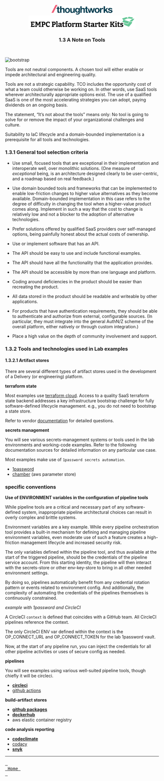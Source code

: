 <div align="center">
	<p>
		<img alt="Thoughtworks Logo" src="https://raw.githubusercontent.com/ThoughtWorks-DPS/static/master/thoughtworks_flamingo_wave.png?sanitize=true" width=200 />
    <br />
		<img alt="DPS Title" src="https://raw.githubusercontent.com/ThoughtWorks-DPS/static/master/EMPCPlatformStarterKitsImage.png?sanitize=true" width=350/>
	</p>
  <h3>1.3 A Note on Tools</h3>
</div>
<br />

![bootstrap](https://img.shields.io/badge/document-EarlyDraft-yellow.svg?style=for-the-badge&logo=markdown)   

Tools are not neutral components. A chosen tool will either enable or impede architectural and engineering quality.  

Tools are not a strategic capability. TCO includes the opportunity cost of what a team could otherwise be working on. In other words, use SaaS tools wherever architecturally appropriate options exist. The use of a qualified SaaS is one of the most accelerating strategies you can adopt, paying dividends on an ongoing basis.  

The statement, “It’s not about the tools” means only: No tool is going to solve for or remove the impact of your organizational challenges and culture.  

Suitability to IaC lifecycle and a domain-bounded implementation is a prerequisite for all tools and technologies.

### 1.3.1 General tool selection criteria

* Use small, focused tools that are exceptional in their implementation and interoperate well, over monolithic solutions. (One measure of _exceptional_ being, is an architecture designed clearly to be user-centric, and a roadmap based on real feedback.)  

* Use domain bounded tools and frameworks that can be implemented to enable low-friction changes to higher value alternatives as they become available. Domain-bounded implementation in this case refers to the degree of difficulty in changing the tool when a higher-value product comes along. Implement in such a way that the cost to change is relatively low and not a blocker to the adoption of alternative technologies.  

* Prefer solutions offered by qualified SaaS providers over self-managed options, being painfully honest about the actual costs of ownership.  

* Use or implement software that has an API.  
* The API should be easy to use and include functional examples.  
* The API should have all the functionality that the application provides.  
* The API should be accessible by more than one language and platform.  
* Coding around deficiencies in the product should be easier than recreating the product.  
* All data stored in the product should be readable and writeable by other applications.  
* For products that have authentication requirements, they should be able to authenticate and authorize from external, configurable sources. (In particular, they must integrate into the general AuthN/Z scheme of the overall platform, either natively or through custom integration.)
* Place a high value on the depth of community involvement and support.  

### 1.3.2 Tools and technologies used in Lab examples

#### 1.3.2.1 Artifact stores

There are several different types of artifact stores used in the development of a Delivery (or engineering) platform.  

**terraform state**  

Most examples use [terraform cloud](https://www.terraform.io). Access to a quality SaaS terraform state backend addresses a key infrastructure bootstrap challenge for fully software-defined lifecycle management. e.g., you do not need to bootstrap a state store.  

Refer to vendor [documentation](https://www.terraform.io/docs/cloud/index.html) for detailed questions.  

**secrets management**

You will see various secrets-management systems or tools used in the lab environments and working-code examples. Refer to the following documentation sources for detailed information on any particular use case.  

Most examples make use of `1password secrets automation`.  

- [1password](https://1password.com/products/secrets/)
- [chamber](https://github.com/segmentio/chamber) (aws parameter store)

### specific conventions

**Use of ENVIRONMENT variables in the configuration of pipeline tools**  

While pipeline tools are a critical and necessary part of any software-defined system, inappropriate pipeline architectural choices can result in overly complex and brittle systems.  

Environment variables are a key example. While every pipeline orchestration tool provides a built-in mechanism for defining and managing pipeline environment variables, even moderate use of such a feature creates a high-friction management lifecycle and increased security risk.  

The only variables defined within the pipeline tool, and thus available at the start of the triggered pipeline, should be the credentials of the pipeline service account. From this starting identity, the pipeline will then interact with the secrets-store or other env-key-store to bring in all other needed environment settings.  

By doing so, pipelines automatically benefit from any credential rotation pattern or events related to environment config. And additionally, the complexity of automating the credentials of the pipelines themselves is continuously constrained.  

_example with 1password and CircleCI_

A CircleCI `context` is defined that coincides with a GitHub team. All CircleCI pipelines reference the context.

The only CircleCI ENV var defined within the context is the OP_CONNECT_URL and OP_CONNECT_TOKEN for the lab 1password vault.  

Now, at the start of any pipeline run, you can inject the credentials for all other pipeline activities or uses of secure config as needed.  

**pipelines**

You will see examples using various well-suited pipeline tools, though chiefly it will be circleci.  

- [**circleci**](https://circleci.com)
- [github actions](https://github.com/features/actions)

**build-artifact stores**

- [**github packages**](https://github.com/features/packages)  
- [**dockerhub**](https://hub.docker.com)  
- aws elastic container registry  

**code analysis reporting**

- [**codeclimate**](https://codeclimate.com)
- [codacy](https://codacy.com)
- [**snyk**](https://snyk.io)

<hr>  

[<kbd> <br> Home <br> </kbd>](../README.md)
